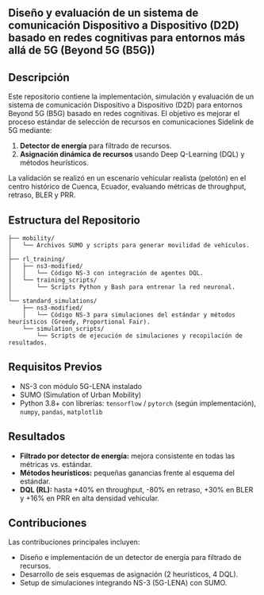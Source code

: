 ##  Diseño y evaluación de un sistema de comunicación Dispositivo a Dispositivo (D2D) basado en redes cognitivas para entornos más allá de 5G (Beyond 5G (B5G))

## Descripción

Este repositorio contiene la implementación, simulación y evaluación de un sistema de comunicación Dispositivo a Dispositivo (D2D) para entornos Beyond 5G (B5G) basado en redes cognitivas. El objetivo es mejorar el proceso estándar de selección de recursos en comunicaciones Sidelink de 5G mediante:

1. **Detector de energía** para filtrado de recursos.
2. **Asignación dinámica de recursos** usando Deep Q-Learning (DQL) y métodos heurísticos.

La validación se realizó en un escenario vehicular realista (pelotón) en el centro histórico de Cuenca, Ecuador, evaluando métricas de throughput, retraso, BLER y PRR.

## Estructura del Repositorio

```
├── mobility/
│   └── Archivos SUMO y scripts para generar movilidad de vehículos.
│
├── rl_training/
│   ├── ns3-modified/
│   │   └── Código NS-3 con integración de agentes DQL.
│   └── training_scripts/
│       └── Scripts Python y Bash para entrenar la red neuronal.
│
└── standard_simulations/
    ├── ns3-modified/
    │   └── Código NS-3 para simulaciones del estándar y métodos heurísticos (Greedy, Proportional Fair).
    └── simulation_scripts/
        └── Scripts de ejecución de simulaciones y recopilación de resultados.
```

## Requisitos Previos

* NS-3 con módulo 5G-LENA instalado
* SUMO (Simulation of Urban Mobility)
* Python 3.8+ con librerías: `tensorflow` / `pytorch` (según implementación), `numpy`, `pandas`, `matplotlib`


## Resultados

* **Filtrado por detector de energía:** mejora consistente en todas las métricas vs. estándar.
* **Métodos heurísticos:** pequeñas ganancias frente al esquema del estándar.
* **DQL (RL):** hasta +40% en throughput, -80% en retraso, +30% en BLER y +16% en PRR en alta densidad vehicular.

## Contribuciones

Las contribuciones principales incluyen:

* Diseño e implementación de un detector de energía para filtrado de recursos.
* Desarrollo de seis esquemas de asignación (2 heurísticos, 4 DQL).
* Setup de simulaciones integrando NS-3 (5G-LENA) con SUMO.
